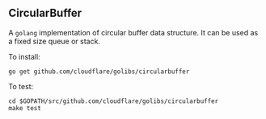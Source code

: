 CircularBuffer
--------------

A `golang` implementation of circular buffer data structure. It can be
used as a fixed size queue or stack.

To install:

    go get github.com/cloudflare/golibs/circularbuffer

To test:

    cd $GOPATH/src/github.com/cloudflare/golibs/circularbuffer
    make test
